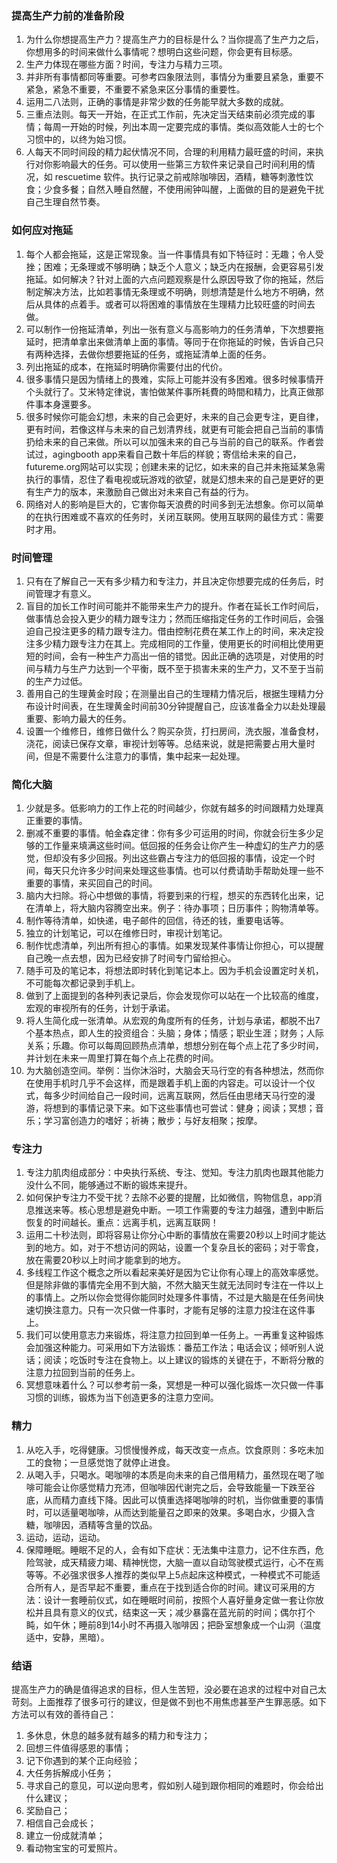 ### 提高生产力前的准备阶段

1. 为什么你想提高生产力？提高生产力的目标是什么？当你提高了生产力之后，你想用多的时间来做什么事情呢？想明白这些问题，你会更有目标感。
2. 生产力体现在哪些方面？时间，专注力与精力三项。
3. 并非所有事情都同等重要。可参考四象限法则，事情分为重要且紧急，重要不紧急，紧急不重要，不重要不紧急来区分事情的重要性。
4. 运用二八法则，正确的事情是非常少数的任务能早就大多数的成就。
5. 三重点法则。每天一开始，在正式工作前，先决定当天结束前必须完成的事情；每周一开始的时候，列出本周一定要完成的事情。类似高效能人士的七个习惯中的，以终为始习惯。
6. 人每天不同时间段的精力起伏情况不同，合理的利用精力最旺盛的时间，来执行对你影响最大的任务。可以使用一些第三方软件来记录自己时间利用的情况，如 rescuetime 软件。执行记录之前戒除咖啡因，酒精，糖等刺激性饮食；少食多餐；自然入睡自然醒，不使用闹钟叫醒，上面做的目的是避免干扰自己生理自然节奏。

### 如何应对拖延

1. 每个人都会拖延，这是正常现象。当一件事情具有如下特征时：无趣；令人受挫；困难；无条理或不够明确；缺乏个人意义；缺乏内在报酬，会更容易引发拖延。如何解决？针对上面的六点问题观察是什么原因导致了你的拖延，然后制定解决方法，比如若事情无条理或不明确，则想清楚是什么地方不明确，然后从具体的点着手。或者可以将困难的事情放在生理精力比较旺盛的时间去做。
2. 可以制作一份拖延清单，列出一张有意义与高影响力的任务清单，下次想要拖延时，把清单拿出来做清单上面的事情。等同于在你拖延的时候，告诉自己只有两种选择，去做你想要拖延的任务，或拖延清单上面的任务。
3. 列出拖延的成本，在拖延时明确你需要付出的代价。
4. 很多事情只是因为情绪上的畏难，实际上可能并没有多困难。很多时候事情开个头就行了。艾米特定律说，害怕做某件事所耗費的時間和精力，比真正做那件事本身還要多。
5. 很多时候你可能会幻想，未来的自己会更好，未来的自己会更专注，更自律，更有时间，若像这样与未来的自己划清界线，就更有可能会把自己当前的事情扔给未来的自己来做。所以可以加强未来的自己与当前的自己的联系。作者尝试过，agingbooth app来看自己数十年后的样貌；寄信给未来的自己，futureme.org网站可以实现；创建未来的记忆，如未来的自己并未拖延某急需执行的事情，忍住了看电视或玩游戏的欲望，就是幻想未来的自己是更好的更有生产力的版本，来激励自己做出对未来自己有益的行为。
6. 网络对人的影响是巨大的，它害你每天浪费的时间多到无法想象。你可以简单的在执行困难或不喜欢的任务时，关闭互联网。使用互联网的最佳方式：需要时才用。

### 时间管理
1. 只有在了解自己一天有多少精力和专注力，并且决定你想要完成的任务后，时间管理才有意义。
2. 盲目的加长工作时间可能并不能带来生产力的提升。作者在延长工作时间后，做事情总会投入更少的精力跟专注力；然而压缩指定任务的工作时间后，会强迫自己投注更多的精力跟专注力。借由控制花费在某工作上的时间，来决定投注多少精力跟专注力在其上。完成相同的工作量，使用更长的时间相比使用更短的时间，会有一种生产力高出一倍的错觉。因此正确的选项是，对使用的时间与精力与生产力达到一个平衡，既不至于损害未来的生产力，又不至于当前的生产力过低。
3. 善用自己的生理黄金时段；在测量出自己的生理精力情况后，根据生理精力分布设计时间表，在生理黄金时间前30分钟提醒自己，应该准备全力以赴处理最重要、影响力最大的任务。
4. 设置一个维修日，维修日做什么？购买杂货，打扫房间，洗衣服，准备食材，浇花，阅读已保存文章，审视计划等等。总结来说，就是把需要占用大量时间，但是不需要什么注意力的事情，集中起来一起处理。

### 简化大脑
1. 少就是多。低影响力的工作上花的时间越少，你就有越多的时间跟精力处理真正重要的事情。
2. 删减不重要的事情。帕金森定律：你有多少可运用的时间，你就会衍生多少足够的工作量来填满这些时间。低回报的任务会让你产生一种虚幻的生产力的感觉，但却没有多少回报。列出这些霸占专注力的低回报的事情，设定一个时间，每天只允许多少时间来处理这些事情。也可以付费请助手帮助处理一些不重要的事情，来买回自己的时间。
3. 脑内大扫除。将心中想做的事情，将要到来的行程，想买的东西转化出来，记在清单上，将大脑内容腾空出来。例子：待办事项；日历事件；购物清单等。
4. 制作等待清单，如快递，电子邮件的回信，待还的钱，重要电话等。
5. 独立的计划笔记，可以在维修日时，审视计划笔记。
6. 制作忧虑清单，列出所有担心的事情。如果发现某件事情让你担心，可以提醒自己晚一点去想，因为已经安排了时间专门留给担心。
7. 随手可及的笔记本，将想法即时转化到笔记本上。因为手机会设置定时关机，不可能每次都记录到手机上。
8. 做到了上面提到的各种列表记录后，你会发现你可以站在一个比较高的维度，宏观的审视所有的任务，计划于承诺。
9. 将人生简化成一张清单。从宏观的角度所有的任务，计划与承诺，都脱不出7个基本热点，即人生的投资组合：头脑；身体；情感；职业生涯；财务；人际关系；乐趣。你可以每周回顾热点清单，想想分别在每个点上花了多少时间，并计划在未来一周里打算在每个点上花费的时间。
10. 为大脑创造空间。举例：当你沐浴时，大脑会天马行空的有各种想法，然而你在使用手机时几乎不会这样，而是跟着手机上面的内容走。可以设计一个仪式，每多少时间给自己一段时间，远离互联网，然后任由思绪天马行空的漫游，将想到的事情记录下来。如下这些事情也可尝试：健身；阅读；冥想；音乐；学习富创造力的嗜好；祈祷；散步；与好友相聚；按摩。

### 专注力
1. 专注力肌肉组成部分：中央执行系统、专注、觉知。专注力肌肉也跟其他能力没什么不同，能够通过不断的锻炼来提升。
2. 如何保护专注力不受干扰？去除不必要的提醒，比如微信，购物信息，app消息推送来等。核心思想是避免中断。一项工作需要的专注力越强，遭到中断后恢复的时间越长。重点：远离手机，远离互联网！
3. 运用二十秒法则，即将容易让你分心中断的事情放在需要20秒以上时间才能达到的地方。如，对于不想访问的网站，设置一个复杂且长的密码；对于零食，放在需要20秒以上时间才能拿到的地方。
4. 多线程工作这个概念之所以看起来美好是因为它让你有心理上的高效率感觉。但是除非做的事情完全用不到大脑，不然大脑天生就无法同时专注在一件以上的事情上。之所以你会觉得你能同时处理多件事情，不过是大脑是在任务间快速切换注意力。只有一次只做一件事时，才能有足够的注意力投注在这件事上。
5. 我们可以使用意志力来锻炼，将注意力拉回到单一任务上。一再重复这种锻炼会加强这种能力。可采用如下方法锻炼：番茄工作法；电话会议；倾听别人说话；阅读；吃饭时专注在食物上。以上建议的锻炼的关键在于，不断将分散的注意力拉回到当前的任务上。
6. 冥想意味着什么？可以参考前一条，冥想是一种可以强化锻炼一次只做一件事习惯的训练，锻炼为当下创造更多的注意力空间。

### 精力
1. 从吃入手，吃得健康。习惯慢慢养成，每天改变一点点。饮食原则：多吃未加工的食物；一旦感觉饱了就停止进食。
2. 从喝入手，只喝水。喝咖啡的本质是向未来的自己借用精力，虽然现在喝了咖啡可能会让你感觉精力充沛，但咖啡因代谢完之后，会导致能量一下跌至谷底，从而精力直线下降。因此可以慎重选择喝咖啡的时机，当你做重要的事情时，可以适量喝咖啡，从而达到能量召之即来的效果。多喝白水，少摄入含糖，咖啡因，酒精等含量的饮品。
3. 运动，运动，运动。
4. 保障睡眠。睡眠不足的人，会有如下症状：无法集中注意力，记不住东西，危险驾驶，成天精疲力竭、精神恍惚，大脑一直以自动驾驶模式运行，心不在焉等等。不必强求很多人推荐的类似早上5点起床这种模式，一种模式不可能适合所有人，是否早起不重要，重点在于找到适合你的时间。建议可采用的方法：设计一套睡前仪式，如在睡眠时间前，按照个人喜好量身定做一套让你放松并且具有意义的仪式，结束这一天；减少暴露在蓝光前的时间；偶尔打个盹，如午休；睡前8到14小时不再摄入咖啡因；把卧室想象成一个山洞（温度适中，安静，黑暗）。

### 结语
提高生产力的确是值得追求的目标，但人生苦短，没必要在追求的过程中对自己太苛刻。上面推荐了很多可行的建议，但是做不到也不用焦虑甚至产生罪恶感。如下方法可以有效的善待自己：
1. 多休息，休息的越多就有越多的精力和专注力；
2. 回想三件值得感恩的事情；
3. 记下你遇到的某个正向经验；
4. 大任务拆解成小任务；
5. 寻求自己的意见，可以逆向思考，假如别人碰到跟你相同的难题时，你会给出什么建议；
6. 奖励自己；
7. 相信自己会成长；
8. 建立一份成就清单；
9. 看动物宝宝的可爱照片。